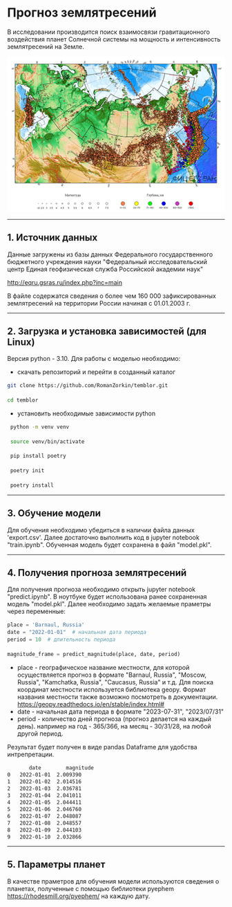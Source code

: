 # Прогноз землятресений


В исследовании производится поиск взаимосвязи гравитационного воздействия планет Солнечной системы на мощность и интенсивность землятресений на Земле.

![Карта сейсмической активности](/img/map_earthquakes.png "Карта сейсмической активности")
___

## 1. Источник данных

Данные загружены из базы данных Федерального государственного бюджетного учреждения науки "Федеральный исследовательский центр Единая геофизическая служба Российской академии наук"

 http://eqru.gsras.ru/index.php?inc=main

 В файле содержатся сведения о более чем 160 000 зафиксированных землятресений на территории России начиная с 01.01.2003 г.
 
 ___
 ## 2. Загрузка и установка зависимостей (для Linux)
 Версия python - 3.10. Для работы с моделью необходимо:
 - скачать репозиторий и перейти в созданный каталог
 ```bash
 git clone https://github.com/RomanZorkin/temblor.git

 cd temblor
```
- установить необходимые зависимости python
```bash
 python -m venv venv

 source venv/bin/activate

 pip install poetry

 poetry init

 poetry install
 ```
 ___
 ## 3. Обучение модели
 Для обучения необходимо убедиться в наличии файла данных 'export.csv'. Далее достаточно выполнить код в jupyter notebook "train.ipynb". Обученная модель будет сохранена в файл "model.pkl".
 ___
 ## 4. Получения прогноза землятресений

 Для получения прогноза необходимо открыть jupyter notebook "predict.ipynb". В ноутбуке будет использована ранее сохраненная модель "model.pkl". Далее необходимо задать желаемые праметры через переменные:
 ```python
 place = 'Barnaul, Russia'
date = "2022-01-01"  # начальная дата периода
period = 10  # длительность периода

magnitude_frame = predict_magnitude(place, date, period)
 ```
 - place - географическое название местности, для которой осуществляется прогноз в формате "Barnaul, Russia", "Moscow, Russia", "Kamchatka, Russia", "Caucasus, Russia" и т.д. Для поиска координат местности используется библиотека geopy. Формат названия местности также возможно посмотреть в документации. https://geopy.readthedocs.io/en/stable/index.html#
 - date - начальная дата периода в формате "2023-07-31", "2023/07/31"
 - period - количество дней прогноза (прогноз делается на каждый день). например на год - 365/366, на месяц - 30/31/28, на любой другой период.

 Результат будет получен в виде pandas Dataframe для удобства интрепретации.
 ```jupyter
        date	    magnitude
0	2022-01-01	2.009390
1	2022-01-02	2.014516
2	2022-01-03	2.036781
3	2022-01-04	2.041011
4	2022-01-05	2.044411
5	2022-01-06	2.046760
6	2022-01-07	2.048087
7	2022-01-08	2.048557
8	2022-01-09	2.044103
9	2022-01-10	2.032866
 ```

___
## 5. Параметры планет
В качестве праметров для обучения модели используются сведения о планетах, полученные с помощью библиотеки pyephem https://rhodesmill.org/pyephem/ на каждую дату.